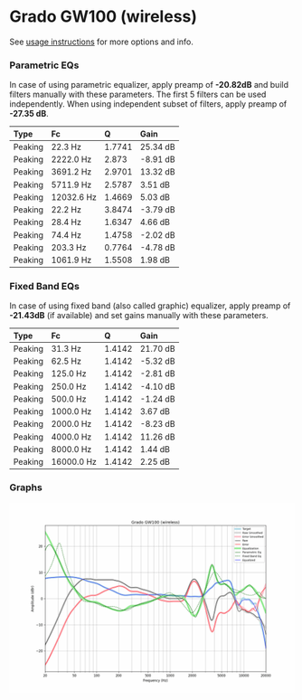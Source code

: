 # Grado GW100 (wireless)
See [usage instructions](https://github.com/jaakkopasanen/AutoEq#usage) for more options and info.

### Parametric EQs
In case of using parametric equalizer, apply preamp of **-20.82dB** and build filters manually
with these parameters. The first 5 filters can be used independently.
When using independent subset of filters, apply preamp of **-27.35 dB**.

| Type    | Fc         |      Q | Gain     |
|:--------|:-----------|:-------|:---------|
| Peaking | 22.3 Hz    | 1.7741 | 25.34 dB |
| Peaking | 2222.0 Hz  | 2.873  | -8.91 dB |
| Peaking | 3691.2 Hz  | 2.9701 | 13.32 dB |
| Peaking | 5711.9 Hz  | 2.5787 | 3.51 dB  |
| Peaking | 12032.6 Hz | 1.4669 | 5.03 dB  |
| Peaking | 22.2 Hz    | 3.8474 | -3.79 dB |
| Peaking | 28.4 Hz    | 1.6347 | 4.66 dB  |
| Peaking | 74.4 Hz    | 1.4758 | -2.02 dB |
| Peaking | 203.3 Hz   | 0.7764 | -4.78 dB |
| Peaking | 1061.9 Hz  | 1.5508 | 1.98 dB  |

### Fixed Band EQs
In case of using fixed band (also called graphic) equalizer, apply preamp of **-21.43dB**
(if available) and set gains manually with these parameters.

| Type    | Fc         |      Q | Gain     |
|:--------|:-----------|:-------|:---------|
| Peaking | 31.3 Hz    | 1.4142 | 21.70 dB |
| Peaking | 62.5 Hz    | 1.4142 | -5.32 dB |
| Peaking | 125.0 Hz   | 1.4142 | -2.81 dB |
| Peaking | 250.0 Hz   | 1.4142 | -4.10 dB |
| Peaking | 500.0 Hz   | 1.4142 | -1.24 dB |
| Peaking | 1000.0 Hz  | 1.4142 | 3.67 dB  |
| Peaking | 2000.0 Hz  | 1.4142 | -8.23 dB |
| Peaking | 4000.0 Hz  | 1.4142 | 11.26 dB |
| Peaking | 8000.0 Hz  | 1.4142 | 1.44 dB  |
| Peaking | 16000.0 Hz | 1.4142 | 2.25 dB  |

### Graphs
![](./Grado%20GW100%20(wireless).png)